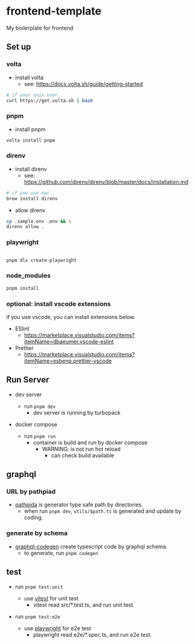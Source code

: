 # frontend-template

My boilerplate for frontend

## Set up

### volta

- install volta
  - see: <https://docs.volta.sh/guide/getting-started>

```bash
# if your unix user
curl https://get.volta.sh | bash
```

### pnpm

- install pnpm

```bash
volta install pnpm
```

### direnv

- install direnv
  - see: <https://github.com/direnv/direnv/blob/master/docs/installation.md>

```bash
# if you use mac
brew install direnv
```

- allow direnv

```bash
cp .sample.env .env && \
direnv allow .
```

### playwright

```bash

pnpm dlx create-playwright

```

### node_modules

```bash
pnpm install
```

### optional: install vscode extensions

if you use vscode, you can install extensions below.

- ESlint
  - <https://marketplace.visualstudio.com/items?itemName=dbaeumer.vscode-eslint>
- Prettier
  - <https://marketplace.visualstudio.com/items?itemName=esbenp.prettier-vscode>

## Run Server

- dev server
  - run `pnpm dev`
    - dev server is running by turbopack

- docker compose
  - run `pnpm run`
    - container is build and run by docker compose
      - WARNING: is not run hot reload
        - can check build available

## graphql

### URL by pathpiad

- [pathpida](https://github.com/aspida/pathpida) is generator type safe path by directories.
  - when run `pnpm dev`, `utils/$path.ts` is generated and update by coding.

### generate by schema

- [graphql-codegen](https://github.com/dotansimha/graphql-code-generator) create typescript code by graphql schema.
  - to generate, run `pnpm codegen`

## test

- run `pnpm test:unit`
  - use [vitest](https://vitest.dev/) for unit test
    - vitest read src/*.test.ts, and run unit test.

- run `pnpm test:e2e`
  - use [playwright](https://playwright.dev/) for e2e test
    - playwright read e2e/*.spec.ts, and run e2e test.
